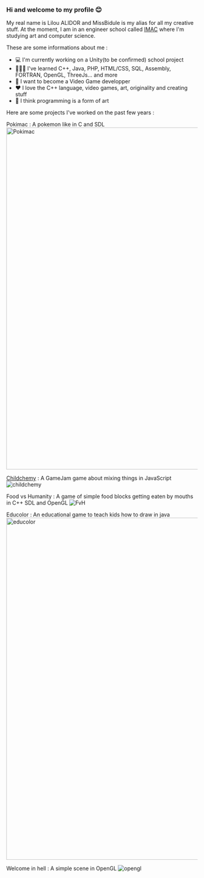 ### Hi and welcome to my profile 😊

My real name is Lilou ALIDOR and MissBidule is my alias for all my creative stuff.
At the moment, I am in an engineer school called [IMAC](https://www.ingenieur-imac.fr/) where I'm studying art and computer science.

These are some informations about me :

- 💻 I'm currently working on a Unity(to be confirmed) school project 
- 👩🏽‍💻 I've learned C++, Java, PHP, HTML/CSS, SQL, Assembly, FORTRAN, OpenGL, ThreeJs... and more
- 💭 I want to become a Video Game developper
- ❤️ I love the C++ language, video games, art, originality and creating stuff
- 🤔 I think programming is a form of art

Here are some projects I've worked on the past few years :

Pokimac : A pokemon like in C and SDL
<img width="900" alt="Pokimac" src="https://user-images.githubusercontent.com/99469442/203804114-72a3a4ea-d13d-4102-b3b9-6e3dcc242fec.gif">

[Childchemy](https://just-kiel.itch.io/childchemy) : A GameJam game about mixing things in JavaScript
![childchemy](https://user-images.githubusercontent.com/99469442/203804259-ecf96640-cbe4-469a-9a21-db3dd7faa3ee.gif)

Food vs Humanity : A game of simple food blocks getting eaten by mouths in C++ SDL and OpenGL
![FvH](https://user-images.githubusercontent.com/99469442/203804523-70d21f6d-71cc-4d61-9512-e6b12ff00832.gif)

Educolor : An educational game to teach kids how to draw in java
<img width="900" alt="educolor" src="https://user-images.githubusercontent.com/99469442/203804638-7da8ee3e-6a32-45b5-a424-5c03baff9066.png">

Welcome in hell : A simple scene in OpenGL
![opengl](https://user-images.githubusercontent.com/99469442/203804981-0946b727-fc9b-4ed2-9925-22176000629d.png)

<!--
**MissBidule/MissBidule** is a ✨ _special_ ✨ repository because its `README.md` (this file) appears on your GitHub profile.

Here are some ideas to get you started:

- 🔭 I’m currently working on ...
- 🌱 I’m currently learning ...
- 👯 I’m looking to collaborate on ...
- 🤔 I’m looking for help with ...
- 💬 Ask me about ...
- 📫 How to reach me: ...
- 😄 Pronouns: ...
- ⚡ Fun fact: ...
-->
